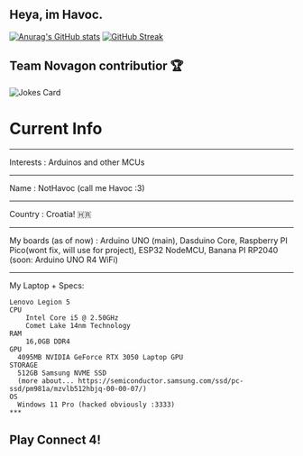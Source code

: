 ## Heya, im Havoc.

[![Anurag's GitHub stats](https://github-readme-stats.vercel.app/api?username=NotHavocc)](https://github.com/anuraghazra/github-readme-stats)
[![GitHub Streak](https://github-readme-streak-stats.herokuapp.com?user=NotHavocc&theme=dark&hide_border=true&date_format=j%2Fn%5B%2FY%5D)](https://git.io/streak-stats)


## Team Novagon contributior 🏆
![Jokes Card](https://readme-jokes.vercel.app/api)
# Current Info
***
Interests : Arduinos and other MCUs
***
Name : NotHavoc (call me Havoc :3)
***
Country : Croatia! 🇭🇷
***
My boards (as of now) : Arduino UNO (main), Dasduino Core, Raspberry PI Pico(wont fix, will use for project), ESP32 NodeMCU, Banana PI RP2040 (soon: Arduino UNO R4 WiFi)
***
My Laptop + Specs:
```
Lenovo Legion 5
CPU
	Intel Core i5 @ 2.50GHz
	Comet Lake 14nm Technology
RAM
	16,0GB DDR4
GPU
  4095MB NVIDIA GeForce RTX 3050 Laptop GPU
STORAGE
  512GB Samsung NVME SSD
  (more about... https://semiconductor.samsung.com/ssd/pc-ssd/pm981a/mzvlb512hbjq-00-00-07/)
OS
  Windows 11 Pro (hacked obviously :3333)
***
```
## Play Connect 4!

<!---
NotHavocc/NotHavocc is a ✨ special ✨ repository because its `README.md` (this file) appears on your GitHub profile.
You can click the Preview link to take a look at your changes.
--->
